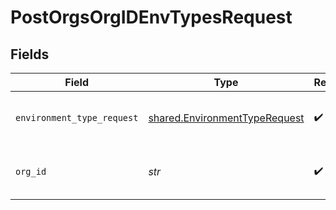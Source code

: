 # PostOrgsOrgIDEnvTypesRequest


## Fields

| Field                                                                          | Type                                                                           | Required                                                                       | Description                                                                    |
| ------------------------------------------------------------------------------ | ------------------------------------------------------------------------------ | ------------------------------------------------------------------------------ | ------------------------------------------------------------------------------ |
| `environment_type_request`                                                     | [shared.EnvironmentTypeRequest](../../models/shared/environmenttyperequest.md) | :heavy_check_mark:                                                             | New Environment Type.<br/><br/>                                                |
| `org_id`                                                                       | *str*                                                                          | :heavy_check_mark:                                                             | The Organization ID.<br/><br/>                                                 |